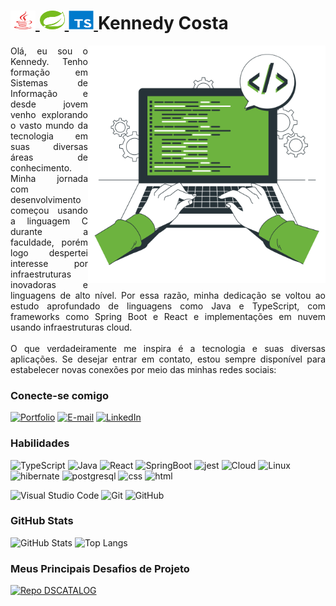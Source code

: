 
<h1>
  <a align="left" href="https://portfolio.desenvolvedor-kennedy.com.br/">
    <img alt="KEENNEEDYY-Java" height="30" width="40" src="https://raw.githubusercontent.com/devicons/devicon/master/icons/java/java-plain.svg"/>
    <img alt="KEENNEEDYY-SpringBoot" height="30" width="40" src="https://raw.githubusercontent.com/devicons/devicon/master/icons/spring/spring-original.svg"/>
    <img alt="KEENNEEDYY-SpringBoot" height="30" width="40" src="https://raw.githubusercontent.com/devicons/devicon/master/icons/typescript/typescript-original.svg"/>
  </a>
    <span>Kennedy Costa</span>
</h1>

<img align="right" alt="Developer vector created by www.freepik.com" height="380" src="https://raw.githubusercontent.com/KEENNEEDYY/KEENNEEDYY/main/hand-coding-animate-green.svg">
<p align="justify">
Olá, eu sou o Kennedy. Tenho formação em Sistemas de Informação e desde jovem venho explorando o vasto mundo da tecnologia em suas diversas áreas de conhecimento. Minha jornada com desenvolvimento começou usando a linguagem C durante a faculdade, porém logo despertei interesse por infraestruturas inovadoras e linguagens de alto nível. Por essa razão, minha dedicação se voltou ao estudo aprofundado de linguagens como Java e TypeScript, com frameworks como Spring Boot e React e implementações em nuvem usando infraestruturas cloud.
<br><br>
 O que verdadeiramente me inspira é a tecnologia e suas diversas aplicações. Se desejar entrar em contato, estou sempre disponível para estabelecer novas conexões por meio das minhas redes sociais: </p>

<h3 align="left">Conecte-se comigo</h3>

[![Portfolio](https://img.shields.io/badge/-Portfolio-6DB33F?style=for-the-badge)](https://portfolio.desenvolvedor-kennedy.com.br/)
[![E-mail](https://img.shields.io/badge/-Email-000?style=for-the-badge&logo=microsoft-outlook&logoColor=EC2025)](mailto:desenvolvedorkennedy@gmail.com)
[![LinkedIn](https://img.shields.io/badge/-LinkedIn-000?style=for-the-badge&logo=linkedin&logoColor=6DB33F)](https://www.linkedin.com/in/kennedy-l-62a845170/)

### Habilidades

![TypeScript](https://img.shields.io/badge/TypeScript-000?style=for-the-badge&logo=typescript&logoColor=6DB33F)
![Java](https://img.shields.io/badge/Java-000?style=for-the-badge&logo=openjdk&logoColor=EC2025)
![React](https://img.shields.io/badge/React-000?style=for-the-badge&logo=React&logoColor=6DB33F)
![SpringBoot](https://img.shields.io/badge/SpringBoot-000?style=for-the-badge&logo=SpringBoot&logoColor=EC2025)
![jest](https://img.shields.io/badge/jest-000?style=for-the-badge&logo=jest&logoColor=6DB33F)
![Cloud](https://img.shields.io/badge/Cloud-000?style=for-the-badge&logo=Oracle&logoColor=EC2025)
![Linux](https://img.shields.io/badge/Linux-000?style=for-the-badge&logo=linux&logoColor=6DB33F)
![hibernate](https://img.shields.io/badge/hibernate-000?style=for-the-badge&logo=hibernate&logoColor=EC2025)
![postgresql](https://img.shields.io/badge/postgresql-000?style=for-the-badge&logo=postgresql&logoColor=6DB33F)
![css](https://img.shields.io/badge/css-000?style=for-the-badge&logo=css3&logoColor=EC2025)
![html](https://img.shields.io/badge/html-000?style=for-the-badge&logo=html5&logoColor=6DB33F)

![Visual Studio Code](https://img.shields.io/badge/Visual%20Studio-000?style=for-the-badge&logo=visual%20studio&logoColor=6DB33F)
![Git](https://img.shields.io/badge/Git-000?style=for-the-badge&logo=git&logoColor=EC2025)
![GitHub](https://img.shields.io/badge/GitHub-000?style=for-the-badge&logo=github&logoColor=6DB33F)

### GitHub Stats

![GitHub Stats](https://github-readme-stats.vercel.app/api?username=KEENNEEDYY&theme=transparent&bg_color=30,0001,0002&border_color=6DB33F&show_icons=true&icon_color=EC2025&hide_title=true&text_color=0D8AC7)
![Top Langs](https://github-readme-stats-git-masterrstaa-rickstaa.vercel.app/api/top-langs/?username=KEENNEEDYY&layout=compact&bg_color=30,0001,0002&border_color=6DB33F&&hide_title=true&text_color=0D8AC7)

### Meus Principais Desafios de Projeto

[![Repo DSCATALOG](https://github-readme-stats.vercel.app/api/pin/?username=KEENNEEDYY&repo=dscatalog-ecomerce&bg_color=30,0001,0002&border_color=6DB33F&show_icons=true&icon_color=EC2025&title_color=E94D5F&text_color=0D8AC7)](https://github.com/KEENNEEDYY/dscatalog-ecomerce/)
